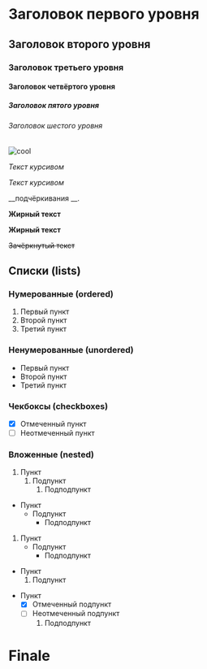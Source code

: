 # Заголовок первого уровня
## Заголовок второго уровня ##
### Заголовок третьего уровня
#### Заголовок четвёртого уровня #
##### Заголовок пятого уровня ############
###### Заголовок шестого уровня

![cool](can.jpg)

*Текст курсивом*

_Текст курсивом_

__подчёркивания __.

**Жирный текст**

__Жирный текст__

~~Зачёркнутый текст~~

## Списки (lists)
### Нумерованные (ordered)
1. Первый пункт
2. Второй пункт
3. Третий пункт

### Ненумерованные (unordered)
* Первый пункт
* Второй пункт
* Третий пункт

### Чекбоксы (checkboxes)
- [x] Отмеченный пункт
- [ ] Неотмеченный пункт

### Вложенные (nested)
1. Пункт
	1. Подпункт
		1. Подподпункт

- Пункт
	- Подпункт
		- Подподпункт


1. Пункт
	- Подпункт
		* Подподпункт

+ Пункт
	1. Подпункт

- Пункт
  - [x] Отмеченный подпункт
  - [ ] Неотмеченный подпункт
    1. Подподпункт

[def]: q:/lesson2/can.jpg
# Finale
